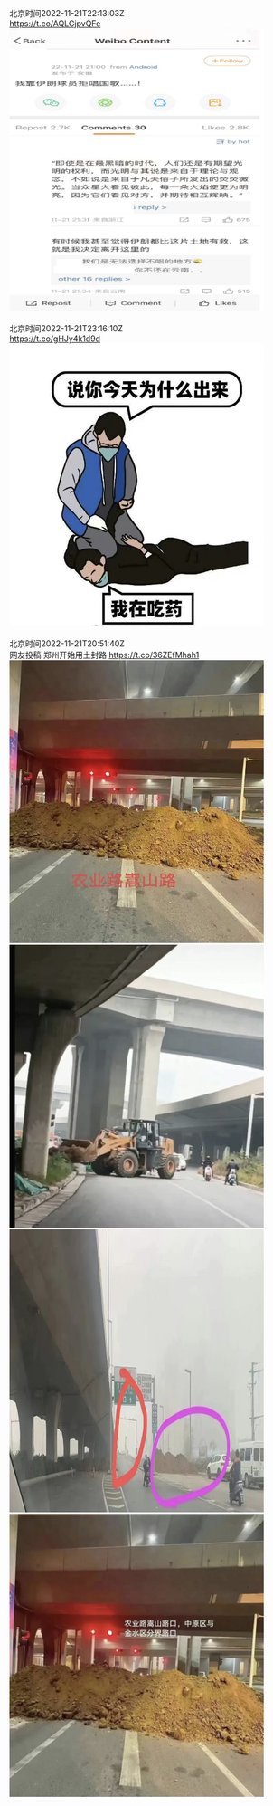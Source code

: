 北京时间2022-11-21T22:13:03Z<br>https://t.co/AQLGjpvQFe<br><img src='/temp/image/2022/o-Month-11/1594695388140904449_0.jpg' width='450' height='500'><br><br>北京时间2022-11-21T23:16:10Z<br>https://t.co/gHJy4k1d9d<br><img src='/temp/image/2022/o-Month-11/1594711273492697094_0.jpg' width='450' height='500'><br><br>北京时间2022-11-21T20:51:40Z<br>网友投稿
郑州开始用土封路 https://t.co/36ZEfMhah1<br><img src='/temp/image/2022/o-Month-11/1594674909564882944_0.jpg' width='450' height='500'><img src='/temp/image/2022/o-Month-11/1594674909564882944_1.jpg' width='450' height='500'><img src='/temp/image/2022/o-Month-11/1594674909564882944_2.jpg' width='450' height='500'><img src='/temp/image/2022/o-Month-11/1594674909564882944_3.jpg' width='450' height='500'><br><br>